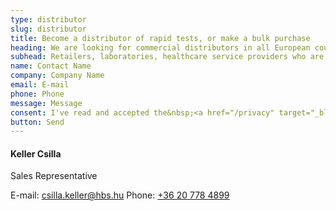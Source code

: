 ```yaml
---
type: distributor
slug: distributor
title: Become a distributor of rapid tests, or make a bulk purchase
heading: We are looking for commercial distributors in all European countries
subhead: Retailers, laboratories, healthcare service providers who are to buy large quantities of tests are welcome.
name: Contact Name
company: Company Name
email: E-mail
phone: Phone
message: Message
consent: I've read and accepted the&nbsp;<a href="/privacy" target="_blank">privacy policy</a>.
button: Send
---
```

#### Keller Csilla

Sales Representative

E-mail: [csilla.keller@hbs.hu](mailto:csilla.keller@hbs.hu)
Phone: [+36 20 778 4899](tel:+36207784899)